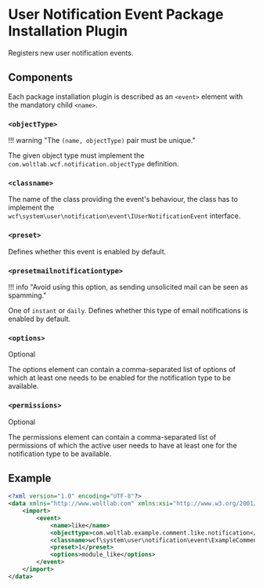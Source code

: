 # User Notification Event Package Installation Plugin

Registers new user notification events.

## Components

Each package installation plugin is described as an `<event>` element with the mandatory child `<name>`.

### `<objectType>`

!!! warning "The `(name, objectType)` pair must be unique."

The given object type must implement the `com.woltlab.wcf.notification.objectType` definition.

### `<classname>`

The name of the class providing the event's behaviour,
the class has to implement the `wcf\system\user\notification\event\IUserNotificationEvent` interface.

### `<preset>`

Defines whether this event is enabled by default.

### `<presetmailnotificationtype>`

!!! info "Avoid using this option, as sending unsolicited mail can be seen as spamming."

One of `instant` or `daily`.
Defines whether this type of email notifications is enabled by default.

### `<options>`

<span class="label label-info">Optional</span>

The options element can contain a comma-separated list of options of which at least one needs to be enabled for the notification type to be available.

### `<permissions>`

<span class="label label-info">Optional</span>

The permissions element can contain a comma-separated list of permissions of which the active user needs to have at least one for the notification type to be available.

## Example

```xml
<?xml version="1.0" encoding="UTF-8"?>
<data xmlns="http://www.woltlab.com" xmlns:xsi="http://www.w3.org/2001/XMLSchema-instance" xsi:schemaLocation="http://www.woltlab.com http://www.woltlab.com/XSD/2019/userNotificationEvent.xsd">
	<import>
		<event>
			<name>like</name>
			<objecttype>com.woltlab.example.comment.like.notification</objecttype>
			<classname>wcf\system\user\notification\event\ExampleCommentLikeUserNotificationEvent</classname>
			<preset>1</preset>
			<options>module_like</options>
		</event>
	</import>
</data>
```
